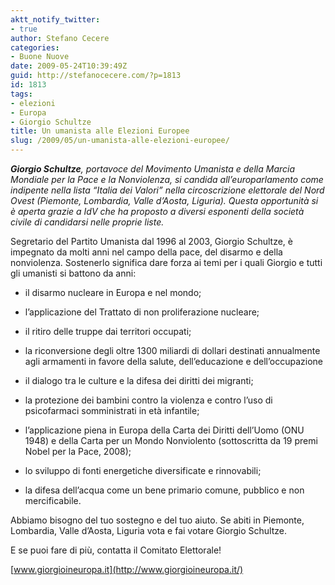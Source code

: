 ```yaml
---
aktt_notify_twitter:
- true
author: Stefano Cecere
categories:
- Buone Nuove
date: 2009-05-24T10:39:49Z
guid: http://stefanocecere.com/?p=1813
id: 1813
tags:
- elezioni
- Europa
- Giorgio Schultze
title: Un umanista alle Elezioni Europee
slug: /2009/05/un-umanista-alle-elezioni-europee/
---
```


_**Giorgio Schultze**, portavoce del Movimento Umanista e della Marcia Mondiale per la Pace e la Nonviolenza, si candida all’europarlamento come indipente nella lista “Italia dei Valori” nella circoscrizione elettorale del Nord Ovest (Piemonte, Lombardia, Valle d’Aosta, Liguria). <img src="http://www.umanista.org/wp-content/giorgio.jpg" alt="" align="left" />Questa opportunità si è aperta grazie a IdV che ha proposto a diversi esponenti della società civile di candidarsi nelle proprie liste._

Segretario del Partito Umanista dal 1996 al 2003, Giorgio Schultze, è impegnato da molti anni nel campo della pace, del disarmo e della nonviolenza. Sostenerlo significa dare forza ai temi per i quali Giorgio e tutti gli umanisti si battono da anni:
  
- il disarmo nucleare in Europa e nel mondo;
  
- l’applicazione del Trattato di non proliferazione nucleare;
  
- il ritiro delle truppe dai territori occupati;
  
- la riconversione degli oltre 1300 miliardi di dollari destinati annualmente agli armamenti in favore della salute, dell’educazione e dell’occupazione
  
- il dialogo tra le culture e la difesa dei diritti dei migranti;
  
- la protezione dei bambini contro la violenza e contro l’uso di psicofarmaci somministrati in età infantile;
  
- l’applicazione piena in Europa della Carta dei Diritti dell’Uomo (ONU 1948) e della Carta per un Mondo Nonviolento (sottoscritta da 19 premi Nobel per la Pace, 2008);
  
- lo sviluppo di fonti energetiche diversificate e rinnovabili;
  
- la difesa dell’acqua come un bene primario comune, pubblico e non mercificabile.

Abbiamo bisogno del tuo sostegno e del tuo aiuto. Se abiti in Piemonte, Lombardia, Valle d’Aosta, Liguria vota e fai votare Giorgio Schultze.
  
E se puoi fare di più, contatta il Comitato Elettorale!
  
[www.giorgioineuropa.it](http://www.giorgioineuropa.it/)
